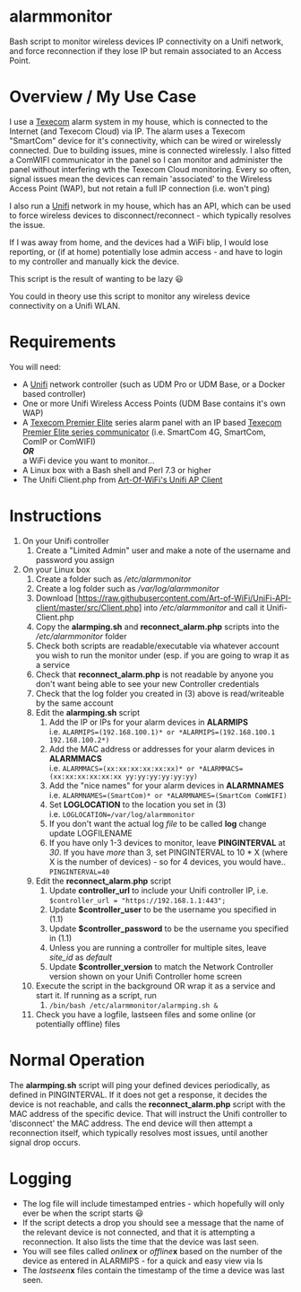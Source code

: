 # alarmmonitor
Bash script to monitor wireless devices IP connectivity on a Unifi network, and force reconnection if they lose IP but remain associated to an Access Point.

# Overview / My Use Case
I use a [Texecom](https://www.texe.com/) alarm system in my house, which is connected to the Internet (and Texecom Cloud) via IP.  The alarm uses a Texecom "SmartCom" device for it's connectivity, which can be wired or wirelessly connected. Due to building issues, mine is connected wirelessly.  I also fitted a ComWIFI communicator in the panel so I can monitor and administer the panel without interfering wth the Texecom Cloud monitoring.  Every so often, signal issues mean the devices can remain 'associated' to the Wireless Access Point (WAP), but not retain a full IP connection (i.e. won't ping)

I also run a [Unifi](https://ui.com) network in my house, which has an API, which can be used to force wireless devices to disconnect/reconnect - which typically resolves the issue. 

If I was away from home, and the devices had a WiFi blip, I would lose reporting, or (if at home) potentially lose admin access - and have to login to my controller and manually kick the device.

This script is the result of wanting to be lazy 😃

You could in theory use this script to monitor any wireless device connectivity on a Unifi WLAN.

# Requirements
You will need:
* A [Unifi](https://ui.com) network controller (such as UDM Pro or UDM Base, or a Docker based controller)
* One or more Unifi Wireless Access Points (UDM Base contains it's own WAP)
* A [Texecom Premier Elite](https://www.texe.com/uk/products/series/control-panels/premier-elite-series/) series alarm panel with an IP based [Texecom Premier Elite series communicator](https://www.texe.com/uk/products/series/communicators/premier-elite-series/) (i.e. SmartCom 4G, SmartCom, ComIP or ComWIFI)<br/>***OR***<br/>a WiFi device you want to monitor...
* A Linux box with a Bash shell and Perl 7.3 or higher
* The Unifi Client.php from [Art-Of-WiFi's Unifi AP Client](https://github.com/Art-of-WiFi/UniFi-API-client)

# Instructions
1. On your Unifi controller
   1. Create a "Limited Admin" user and make a note of the username and password you assign
2. On your Linux box
   1. Create a folder such as */etc/alarmmonitor*
   2. Create a log folder such as */var/log/alarmmonitor*
   3. Download [https://raw.githubusercontent.com/Art-of-WiFi/UniFi-API-client/master/src/Client.php] into */etc/alarmmonitor* and call it Unifi-Client.php
   4. Copy the **alarmping.sh** and **reconnect_alarm.php** scripts into the */etc/alarmmonitor* folder
   5. Check both scripts are readable/executable via whatever account you wish to run the monitor under (esp. if you are going to wrap it as a service
   6. Check that **reconnect_alarm.php** is not readable by anyone you don't want being able to see your new Controller credentials
   7. Check that the log folder you created in (3) above is read/writeable by the same account
   8. Edit the **alarmping.sh** script
      1. Add the IP or IPs for your alarm devices in **ALARMIPS**<br/>
      i.e. `ALARMIPS=(192.168.100.1)* or *ALARMIPS=(192.168.100.1 192.168.100.2*)`
      2. Add the MAC address or addresses for your alarm devices in **ALARMMACS**<br/>
      i.e. `ALARMMACS=(xx:xx:xx:xx:xx:xx)* or *ALARMMACS=(xx:xx:xx:xx:xx:xx yy:yy:yy:yy:yy:yy)`
      3. Add the "nice names" for your alarm devices in **ALARMNAMES**<br/>
      i.e. `ALARMNAMES=(SmartCom)* or *ALARMNAMES=(SmartCom ComWIFI)`
      4. Set **LOGLOCATION** to the location you set in (3)<br/>
      i.e. `LOGLOCATION=/var/log/alarmmonitor`
      5. If you don't want the actual log *file* to be called **log** change update LOGFILENAME
      6. If you have only 1-3 devices to monitor, leave **PINGINTERVAL** at *30*.  If you have *more* than 3, set PINGINTERVAL to 10 * X (where X is the number of devices) - so for 4 devices, you would have..<br/>
      `PINGINTERVAL=40`
   7. Edit the **reconnect_alarm.php** script
      1. Update **controller_url** to include your Unifi controller IP, i.e.<br/>
      `$controller_url = "https://192.168.1.1:443";`
      2. Update **$controller_user** to be the username you specified in (1.1)
      3. Update **$controller_password** to be the username you specified in (1.1)
      4. Unless you are running a controller for multiple sites, leave *site_id* as *default*
      5. Update **$controller_version** to match the Network Controller version shown on your Unifi Controller home screen
   9. Execute the script in the background OR wrap it as a service and start it.  If running as a script, run
      1. `/bin/bash /etc/alarmmonitor/alarmping.sh &`
   10. Check you have a logfile, lastseen files and some online (or potentially offline) files

# Normal Operation
The **alarmping.sh** script will ping your defined devices periodically, as defined in PINGINTERVAL.  If it does not get a response, it decides the device is not reachable, and calls the **reconnect_alarm.php** script with the MAC address of the specific device.  That will instruct the Unifi controller to 'disconnect' the MAC address.  The end device will then attempt a reconnection itself, which typically resolves most issues, until another signal drop occurs.

# Logging
* The log file will include timestamped entries - which hopefully will only ever be when the script starts 😃
* If the script detects a drop you should see a message that the name of the relevant device is not connected, and that it is attempting a reconnection.  It also lists the time that the device was last seen.
* You will see files called *online***x** or *offline***x** based on the number of the device as entered in ALARMIPS - for a quick and easy view via ls
* The *lastseen***x** files contain the timestamp of the time a device was last seen.
